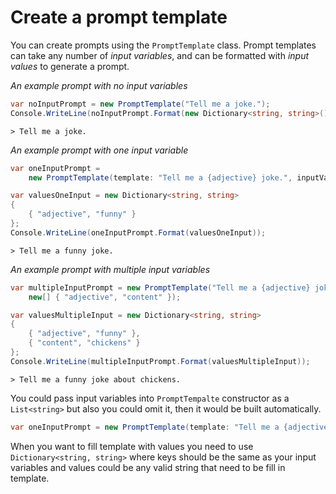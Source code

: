 # Create a prompt template

You can create prompts using the `PromptTemplate` class. Prompt templates can take any number of *input variables*, and can be formatted with *input values* to generate a prompt.

_An example prompt with no input variables_

```csharp
var noInputPrompt = new PromptTemplate("Tell me a joke.");
Console.WriteLine(noInputPrompt.Format(new Dictionary<string, string>()));
```

```text
> Tell me a joke.
```

_An example prompt with one input variable_

```csharp
var oneInputPrompt =
    new PromptTemplate(template: "Tell me a {adjective} joke.", inputVariables: new[] { "adjective" });

var valuesOneInput = new Dictionary<string, string>
{
    { "adjective", "funny" }
};
Console.WriteLine(oneInputPrompt.Format(valuesOneInput));
```

```text
> Tell me a funny joke.
```

_An example prompt with multiple input variables_

```csharp
var multipleInputPrompt = new PromptTemplate("Tell me a {adjective} joke about {content}.",
    new[] { "adjective", "content" });

var valuesMultipleInput = new Dictionary<string, string>
{
    { "adjective", "funny" },
    { "content", "chickens" }
};
Console.WriteLine(multipleInputPrompt.Format(valuesMultipleInput));
```

```text
> Tell me a funny joke about chickens.
```

You could pass input variables into `PromptTempalte` constructor as a `List<string>` but also you could omit it, then it would be built automatically.

```csharp
var oneInputPrompt = new PromptTemplate(template: "Tell me a {adjective} joke.");
```

When you want to fill template with values you need to use `Dictionary<string, string>` where keys should be the same as your input variables and values could be
any valid string that need to be fill in template.
